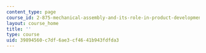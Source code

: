 ```yaml
---
content_type: page
course_id: 2-875-mechanical-assembly-and-its-role-in-product-development-fall-2004
layout: course_home
title: ''
type: course
uid: 39894560-c7df-6ae3-cf46-41b943fdfda3
---
```

